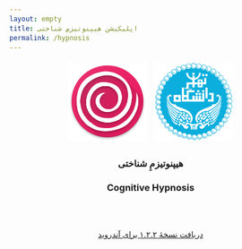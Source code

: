```yaml
---
layout: empty
title: اپلیکیشن هیپنوتیزمِ شناختی
permalink: /hypnosis
---
```


<section style="text-align:center">
  <div style="text-align:center;display:block">
    <img src="/img/hypnosis_logo.png" style="display:inline-block;margin:5px;width:140px;height:auto" />
    <img src="/img/ut_logo.png" style="display:inline-block;margin:5px;width:140px;height:auto" />
  </div>
  <h3 style="direction:rtl">
  هیپنوتیزمِ شناختی
  </h3>
  <h3 style="direction:ltr">
  Cognitive Hypnosis
  </h3>

</section>

<br /><br />
<section style="text-align:center">
<a href="/downloads/hypnosis_1.2.2.apk" style="direction:rtl">
دریافت نسخهٔ ۱.۲.۲ برای آندروید
</a>
</section>
